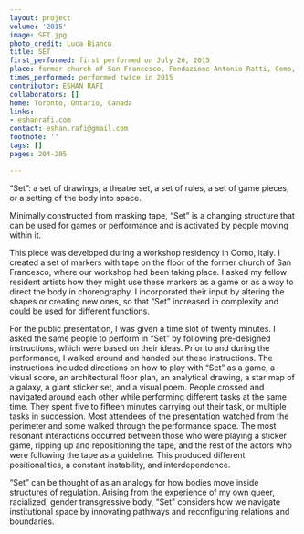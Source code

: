 ```yaml
---
layout: project
volume: '2015'
image: SET.jpg
photo_credit: Luca Bianco
title: SET
first_performed: first performed on July 26, 2015
place: former church of San Francesco, Fondazione Antonio Ratti, Como, Italy
times_performed: performed twice in 2015
contributor: ESHAN RAFI
collaborators: []
home: Toronto, Ontario, Canada
links:
- eshanrafi.com
contact: eshan.rafi@gmail.com
footnote: ''
tags: []
pages: 204-205

---
```


“Set”: a set of drawings, a theatre set, a set of rules, a set of game pieces, or a setting of the body into space.

Minimally constructed from masking tape, “Set” is a changing structure that can be used for games or performance and is activated by people moving within it.

This piece was developed during a workshop residency in Como, Italy. I created a set of markers with tape on the floor of the former church of San Francesco, where our workshop had been taking place. I asked my fellow resident artists how they might use these markers as a game or as a way to direct the body in choreography. I incorporated their input by altering the shapes or creating new ones, so that “Set” increased in complexity and could be used for different functions.

For the public presentation, I was given a time slot of twenty minutes. I asked the same people to perform in “Set” by following pre-designed instructions, which were based on their ideas. Prior to and during the performance, I walked around and handed out these instructions. The instructions included directions on how to play with “Set” as a game, a visual score, an architectural floor plan, an analytical drawing, a star map of a galaxy, a giant sticker set, and a visual poem. People crossed and navigated around each other while performing different tasks at the same time. They spent five to fifteen minutes carrying out their task, or multiple tasks in succession. Most attendees of the presentation watched from the perimeter and some walked through the performance space. The most resonant interactions occurred between those who were playing a sticker game, ripping up and repositioning the tape, and the rest of the actors who were following the tape as a guideline. This produced different positionalities, a constant instability, and interdependence.

“Set” can be thought of as an analogy for how bodies move inside structures of regulation. Arising from the experience of my own queer, racialized, gender transgressive body, “Set” considers how we navigate institutional space by innovating pathways and reconfiguring relations and boundaries.
